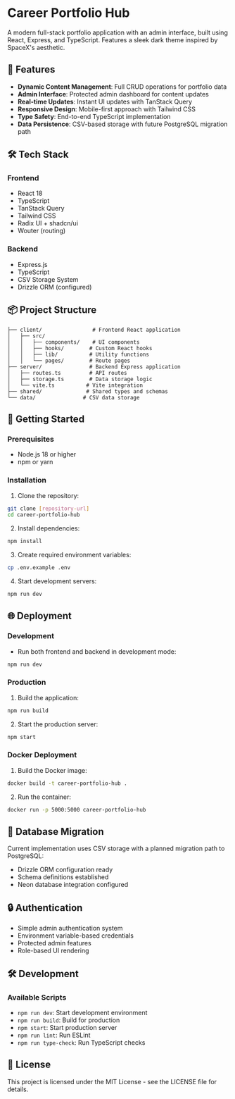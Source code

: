 # Career Portfolio Hub

A modern full-stack portfolio application with an admin interface, built using React, Express, and TypeScript. Features a sleek dark theme inspired by SpaceX's aesthetic.

## 🚀 Features

- **Dynamic Content Management**: Full CRUD operations for portfolio data
- **Admin Interface**: Protected admin dashboard for content updates
- **Real-time Updates**: Instant UI updates with TanStack Query
- **Responsive Design**: Mobile-first approach with Tailwind CSS
- **Type Safety**: End-to-end TypeScript implementation
- **Data Persistence**: CSV-based storage with future PostgreSQL migration path

## 🛠️ Tech Stack

### Frontend
- React 18
- TypeScript
- TanStack Query
- Tailwind CSS
- Radix UI + shadcn/ui
- Wouter (routing)

### Backend
- Express.js
- TypeScript
- CSV Storage System
- Drizzle ORM (configured)

## 📦 Project Structure

```
├── client/                # Frontend React application
│   ├── src/
│   │   ├── components/    # UI components
│   │   ├── hooks/        # Custom React hooks
│   │   ├── lib/          # Utility functions
│   │   └── pages/        # Route pages
├── server/               # Backend Express application
│   ├── routes.ts         # API routes
│   ├── storage.ts        # Data storage logic
│   └── vite.ts          # Vite integration
├── shared/              # Shared types and schemas
└── data/               # CSV data storage
```

## 🚀 Getting Started

### Prerequisites
- Node.js 18 or higher
- npm or yarn

### Installation

1. Clone the repository:
```bash
git clone [repository-url]
cd career-portfolio-hub
```

2. Install dependencies:
```bash
npm install
```

3. Create required environment variables:
```bash
cp .env.example .env
```

4. Start development servers:
```bash
npm run dev
```

## 🌐 Deployment

### Development
- Run both frontend and backend in development mode:
```bash
npm run dev
```

### Production
1. Build the application:
```bash
npm run build
```

2. Start the production server:
```bash
npm start
```

### Docker Deployment
1. Build the Docker image:
```bash
docker build -t career-portfolio-hub .
```

2. Run the container:
```bash
docker run -p 5000:5000 career-portfolio-hub
```

## 📝 Database Migration

Current implementation uses CSV storage with a planned migration path to PostgreSQL:
- Drizzle ORM configuration ready
- Schema definitions established
- Neon database integration configured

## 🔒 Authentication

- Simple admin authentication system
- Environment variable-based credentials
- Protected admin features
- Role-based UI rendering

## 🛠️ Development

### Available Scripts
- `npm run dev`: Start development environment
- `npm run build`: Build for production
- `npm start`: Start production server
- `npm run lint`: Run ESLint
- `npm run type-check`: Run TypeScript checks

## 📜 License

This project is licensed under the MIT License - see the LICENSE file for details.